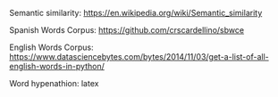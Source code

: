 Semantic similarity: https://en.wikipedia.org/wiki/Semantic_similarity

Spanish Words Corpus: https://github.com/crscardellino/sbwce

English Words Corpus: https://www.datasciencebytes.com/bytes/2014/11/03/get-a-list-of-all-english-words-in-python/

Word hypenathion: latex
